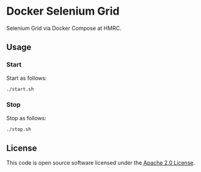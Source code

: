 # Docker Selenium Grid

Selenium Grid via Docker Compose at HMRC.

## Usage

### Start

Start as follows:

```bash
./start.sh
```

### Stop

Stop as follows:

```bash
./stop.sh
```

## License

This code is open source software licensed under the [Apache 2.0 License]("http://www.apache.org/licenses/LICENSE-2.0.html").
